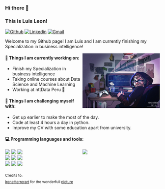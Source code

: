 ### Hi there 👋 
### This is Luis Leon!

[![Github](https://img.shields.io/badge/-Github-000?style=flat&logo=Github&logoColor=white)](https://github.com/lleontor705)
[![Linkedin](https://img.shields.io/badge/-LinkedIn-blue?style=flat&logo=Linkedin&logoColor=white)](https://www.linkedin.com/in/luis-humberto-leon-torres-333bb5177/)
[![Gmail](https://img.shields.io/badge/-Gmail-c14438?style=flat&logo=Gmail&logoColor=white)](mailto:luisleon705@gmail.com)

Welcome to my Github page! I am Luis and I am currently finishing my Specialization in business intelligence!  

<img align="right" alt="img" src="https://github.com/FernandoRoldan93/FernandoRoldan93/blob/master/cover_image.jpg" width="50%" height="auto" />


#### 🌱 Things I am currently working on: 
- Finish my Specialization in business intelligence  
- Taking online courses about Data Science and Machine Learning 
- Working at nttData Peru 🚀

#### :muscle: Things I am challenging myself with:
- Get up earlier to make the most of the day.
- Code at least 4 hours a day in python.
- Improve my CV with some education apart from university.

#### :computer: Programming languages and tools: 
<p>
	<img width="50%" align="right" src="https://github-readme-stats.vercel.app/api?username=lleontor705&show_icons=true&hide_border=true" />

<code><img width="10%" src="https://www.vectorlogo.zone/logos/java/java-ar21.svg"></code>
<code><img width="10%" src="https://www.vectorlogo.zone/logos/python/python-ar21.svg"></code>
<code><img width="8%" src="https://www.vectorlogo.zone/logos/r-project/r-project-icon.svg"></code>
<br />
<code><img width="10%" src="https://www.vectorlogo.zone/logos/pocoo_flask/pocoo_flask-ar21.svg"></code>
<code><img width="10%" src="https://www.vectorlogo.zone/logos/mysql/mysql-ar21.svg"></code>
<code><img width="10%" src="https://www.vectorlogo.zone/logos/dotnet/dotnet-vertical.svg"></code>
<br />
<code><img width="10%" src="https://www.vectorlogo.zone/logos/apache_spark/apache_spark-ar21.svg"></code>
<code><img width="10%" src="https://www.vectorlogo.zone/logos/apache_hadoop/apache_hadoop-ar21.svg"></code>
<code><img width="10%" src="https://www.vectorlogo.zone/logos/git-scm/git-scm-ar21.svg"></code>
</p>

<sub>Credits to: <br/>[IreneHerrerart](https://www.artstation.com/ireneherrera) for the wonderfull [picture](https://github.com/FernandoRoldan93/FernandoRoldan93/blob/master/cover_image.jpg)</sub>
